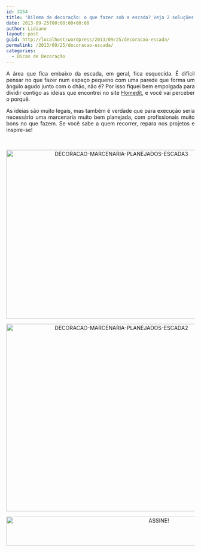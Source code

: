 ```yaml
---
id: 3264
title: 'Dilema de decoração: o que fazer sob a escada? Veja 2 soluções.'
date: 2013-09-25T00:00:00+00:00
author: Lidiane
layout: post
guid: http://localhost/wordpress/2013/09/25/decoracao-escada/
permalink: /2013/09/25/decoracao-escada/
categories:
  - Dicas de Decoração
---
```

<p style="text-align: justify;">
  A área que fica embaixo da escada, em geral, fica esquecida. É difícil pensar no que fazer num espaço pequeno com uma parede que forma um ângulo agudo junto com o chão, não é? Por isso fiquei bem empolgada para dividir contigo as ideias que encontrei no site <a href="http://www.homedit.com/" target="_blank">Homedit</a>, e você vai perceber o porquê.
</p>

<p style="text-align: justify;" align="justify">
  As ideias são muito legais, mas também é verdade que para execução seria necessário uma marcenaria muito bem planejada, com profissionais muito bons no que fazem. Se você sabe a quem recorrer, repara nos projetos e inspire-se!
</p>

&nbsp;

<p align="center">
  <a href="http://www.trololodemulher.com.br/blog/wp-content/uploads/2013/09/DECORACAO-MARCENARIA-PLANEJADOS-ESCADA3.jpg"><img class="alignnone size-full wp-image-9792" src="http://www.trololodemulher.com.br/blog/wp-content/uploads/2013/09/DECORACAO-MARCENARIA-PLANEJADOS-ESCADA3.jpg" alt="DECORACAO-MARCENARIA-PLANEJADOS-ESCADA3" width="600" height="450" /></a>
</p>

<p align="center">
  <a href="http://www.trololodemulher.com.br/blog/wp-content/uploads/2013/09/DECORACAO-MARCENARIA-PLANEJADOS-ESCADA2.jpg"><img class="alignnone size-full wp-image-9791" src="http://www.trololodemulher.com.br/blog/wp-content/uploads/2013/09/DECORACAO-MARCENARIA-PLANEJADOS-ESCADA2.jpg" alt="DECORACAO-MARCENARIA-PLANEJADOS-ESCADA2" width="600" height="500" /></a>
</p>

<p align="center">
  <a href="http://feedburner.google.com/fb/a/mailverify?uri=blogBichaFemea&loc=en_US" target="_blank"><img class="alignnone size-full wp-image-10439" src="http://www.trololodemulher.com.br/blog/wp-content/uploads/2014/09/ASSINE.png" alt="ASSINE!" width="800" height="78" /></a>
</p>

&nbsp;